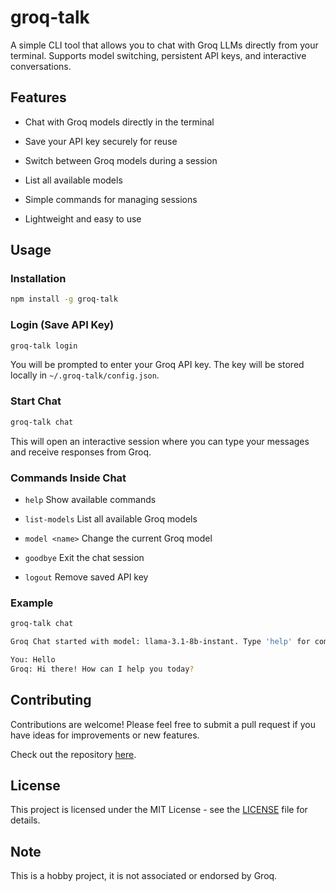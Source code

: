 
# groq-talk

A simple CLI tool that allows you to chat with Groq LLMs directly from your terminal. Supports model switching, persistent API keys, and interactive conversations.

## Features

-   Chat with Groq models directly in the terminal
    
-   Save your API key securely for reuse
    
-   Switch between Groq models during a session
    
-   List all available models
    
-   Simple commands for managing sessions
    
-   Lightweight and easy to use
    

## Usage

### Installation

```bash
npm install -g groq-talk

```

### Login (Save API Key)

```bash
groq-talk login

```

You will be prompted to enter your Groq API key. The key will be stored locally in  `~/.groq-talk/config.json`.

### Start Chat

```bash
groq-talk chat

```

This will open an interactive session where you can type your messages and receive responses from Groq.

### Commands Inside Chat

-   `help`  Show available commands
    
-   `list-models`  List all available Groq models
    
-   `model <name>`  Change the current Groq model
    
-   `goodbye`  Exit the chat session
    
-   `logout`  Remove saved API key
    

### Example

```bash
groq-talk chat

Groq Chat started with model: llama-3.1-8b-instant. Type 'help' for commands.

You: Hello
Groq: Hi there! How can I help you today?

```

## Contributing

Contributions are welcome! Please feel free to submit a pull request if you have ideas for improvements or new features.

Check out the repository  [here](https://github.com/YOUR_GITHUB_USERNAME/groq-talk).

## License

This project is licensed under the MIT License - see the  [LICENSE](LICENSE)  file for details.

## Note
This is a hobby project, it is not associated or endorsed by Groq.